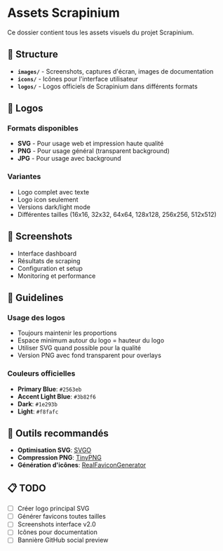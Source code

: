# Assets Scrapinium

Ce dossier contient tous les assets visuels du projet Scrapinium.

## 📁 Structure

- **`images/`** - Screenshots, captures d'écran, images de documentation
- **`icons/`** - Icônes pour l'interface utilisateur  
- **`logos/`** - Logos officiels de Scrapinium dans différents formats

## 🎨 Logos

### Formats disponibles
- **SVG** - Pour usage web et impression haute qualité
- **PNG** - Pour usage général (transparent background)
- **JPG** - Pour usage avec background

### Variantes
- Logo complet avec texte
- Logo icon seulement
- Versions dark/light mode
- Différentes tailles (16x16, 32x32, 64x64, 128x128, 256x256, 512x512)

## 📸 Screenshots

- Interface dashboard
- Résultats de scraping
- Configuration et setup
- Monitoring et performance

## 📝 Guidelines

### Usage des logos
- Toujours maintenir les proportions
- Espace minimum autour du logo = hauteur du logo
- Utiliser SVG quand possible pour la qualité
- Version PNG avec fond transparent pour overlays

### Couleurs officielles
- **Primary Blue**: `#2563eb` 
- **Accent Light Blue**: `#3b82f6`
- **Dark**: `#1e293b`
- **Light**: `#f8fafc`

## 🔧 Outils recommandés

- **Optimisation SVG**: [SVGO](https://github.com/svg/svgo)
- **Compression PNG**: [TinyPNG](https://tinypng.com/)
- **Génération d'icônes**: [RealFaviconGenerator](https://realfavicongenerator.net/)

## 📋 TODO

- [ ] Créer logo principal SVG
- [ ] Générer favicons toutes tailles
- [ ] Screenshots interface v2.0
- [ ] Icônes pour documentation
- [ ] Bannière GitHub social preview
